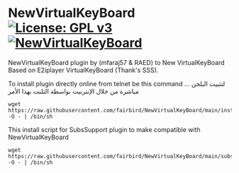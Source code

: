 NewVirtualKeyBoard [![License: GPL v3](https://img.shields.io/badge/License-GPLv3-blue.svg)](https://www.gnu.org/licenses/gpl-3.0) [![NewVirtualKeyBoard](https://github.com/fairbird/NewVirtualKeyBoard/actions/workflows/NewVirtualKeyBoard.yml/badge.svg)](https://github.com/fairbird/NewVirtualKeyBoard/actions/workflows/NewVirtualKeyBoard.yml)
=========
NewVirtualKeyBoard plugin by (mfaraj57 & RAED) to New VirtualKeyBoard Based on E2iplayer VirtualKeyBoard (Thank's SSS).

To install plugin directly online from telnet be this command ... لتثبيت البلجن مباشرة من خلال الإنترنيت بواسطة التلنت بهذا الأمر
```
wget https://raw.githubusercontent.com/fairbird/NewVirtualKeyBoard/main/installer.sh -O - | /bin/sh
```
This install script for SubsSupport plugin to make compatible with NewVirtualKeyBoard
```
wget https://raw.githubusercontent.com/fairbird/NewVirtualKeyBoard/main/subsinstaller.sh -O - | /bin/sh
```

